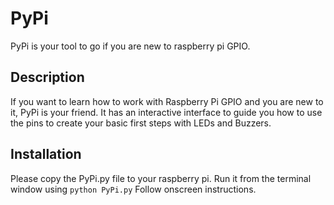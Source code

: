 # PyPi
PyPi is your tool to go if you are new to raspberry pi GPIO.
## Description
If you want to learn how to work with Raspberry Pi GPIO and you are new to it, PyPi is your friend. It has an interactive interface to guide you how to use the pins to create your basic first steps with LEDs and Buzzers.
## Installation
Please copy the PyPi.py file to your raspberry pi. Run it from the terminal window using `python PyPi.py` Follow onscreen instructions.
